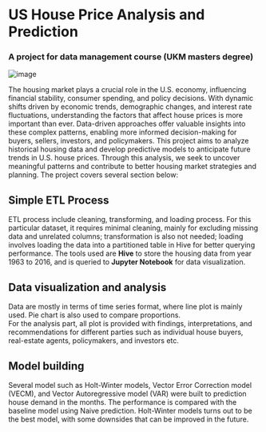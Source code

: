 # US House Price Analysis and Prediction
### A project for data management course (UKM masters degree)
![image](https://github.com/user-attachments/assets/33f3d2ed-4ff0-4958-828a-a9c122ed9422)

The housing market plays a crucial role in the U.S. economy, influencing financial stability, consumer spending, and policy decisions. With dynamic shifts driven by economic trends, demographic changes, and interest rate fluctuations, understanding the factors that affect house prices is more important than ever. Data-driven approaches offer valuable insights into these complex patterns, enabling more informed decision-making for buyers, sellers, investors, and policymakers. This project aims to analyze historical housing data and develop predictive models to anticipate future trends in U.S. house prices. Through this analysis, we seek to uncover meaningful patterns and contribute to better housing market strategies and planning. The project covers several section below:

## Simple ETL Process
ETL process include cleaning, transforming, and loading process. For this particular dataset, it requires minimal cleaning, mainly for excluding missing data and unrelated columns; transformation is also not needed; loading involves loading the data into a partitioned table in Hive for better querying performance. 
The tools used are <b>Hive</b> to store the housing data from year 1963 to 2016, and is queried to <b>Jupyter Notebook</b> for data visualization.

## Data visualization and analysis
Data are mostly in terms of time series format, where line plot is mainly used. Pie chart is also used to compare proportions.  
For the analysis part, all plot is provided with findings, interpretations, and recommendations for different parties such as individual house buyers, real-estate agents, policymakers, and investors etc. 

## Model building
Several model such as Holt-Winter models, Vector Error Correction model (VECM), and Vector Autoregressive model (VAR) were built to prediction house demand in the months. The performance is compared with the baseline model using Naive prediction. Holt-Winter models turns out to be the best model, with some downsides that can be improved in the future.
